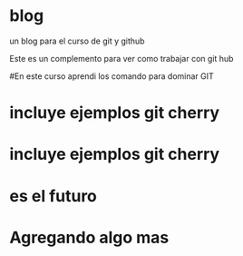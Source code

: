 # blog
un blog para el curso de git y github

Este es un complemento para ver como trabajar con git hub

#En este curso aprendi los comando para dominar GIT


# incluye ejemplos git cherry
# incluye ejemplos git cherry

# es el futuro

# Agregando algo mas
